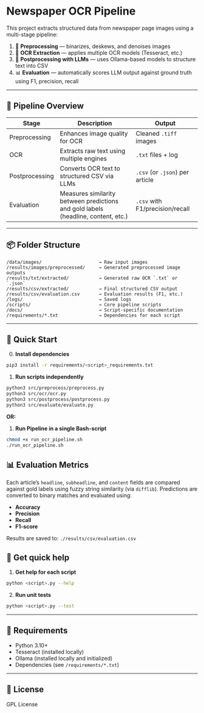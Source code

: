 # Newspaper OCR Pipeline
This project extracts structured data from newspaper page images using a multi-stage pipeline:
1. 🧼 **Preprocessing** — binarizes, deskews, and denoises images
2. 🧠 **OCR Extraction** — applies multiple OCR models (Tesseract, etc.)
3. 🤖 **Postprocessing with LLMs** — uses Ollama-based models to structure text into CSV
4. 📊 **Evaluation** — automatically scores LLM output against ground truth using F1, precision, recall
---

## 🔁 Pipeline Overview

| Stage         | Description                                        | Output                            |
|---------------|----------------------------------------------------|-----------------------------------|
| Preprocessing | Enhances image quality for OCR                    | Cleaned `.tiff` images            |
| OCR           | Extracts raw text using multiple engines          | `.txt` files + log                |
| Postprocessing| Converts OCR text to structured CSV via LLMs      | `.csv` (or `.json`) per article   |
| Evaluation    | Measures similarity between predictions and gold labels (headline, content, etc.) | `.csv` with F1/precision/recall  |
---

## 📦 Folder Structure

```
/data/images/                     → Raw input images
/results/images/preprocessed/     → Generated preprocessed image outputs
/results/txt/extracted/           → Generated raw OCR `.txt` or `.json`
/results/csv/extracted/           → Final structured CSV output
/results/csv/evaluation.csv       → Evaluation results (F1, etc.)
/logs/                            → Saved logs
/scripts/                         → Core pipeline scripts
/docs/                            → Script-specific documentation
/requirements/*.txt               → Dependencies for each script
```

---

## 🚀 Quick Start

0. **Install dependencies**
```bash
pip3 install -r requirements/<script>_requirements.txt
```

1. **Run scripts independently**
```bash
python3 src/preprocess/preprocess.py
python3 src/ocr/ocr.py
python3 src/postprocess/postprocess.py
python3 src/evaluate/evaluate.py
```

**OR:**

1. **Run Pipeline in a single Bash-script**
```bash
chmod +x run_ocr_pipeline.sh
./run_ocr_pipeline.sh
```

## 📊 Evaluation Metrics

Each article’s `headline`, `subheadline`, and `content` fields are compared against gold labels using fuzzy string similarity (via `difflib`). Predictions are converted to binary matches and evaluated using:

- **Accuracy**
- **Precision**
- **Recall**
- **F1-score**

Results are saved to: `./results/csv/evaluation.csv`

## 📢 Get quick help

1. **Get help for each script**
```bash
python <script>.py --help
```

2. **Run unit tests**
```bash
python <script>.py --test
```
---

## 🧪 Requirements

- Python 3.10+
- Tesseract (installed locally)
- Ollama (installed locally and initialized)
- Dependencies (see `/requirements/*.txt`)

---

## 🧾 License
GPL License